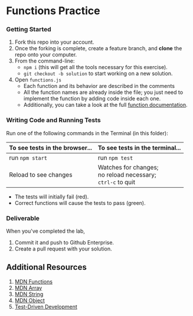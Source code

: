 # Functions Practice

### Getting Started

1. Fork this repo into your account.
1. Once the forking is complete, create a feature branch, and **clone** the repo onto your computer.
1. From the command-line: 
    - `npm i` (this will get all the tools necessary for this exercise).
    - `git checkout -b solution` to start working on a new solution.
1. Open `functions.js`
    - Each function and its behavior are described in the comments
    - All the function names are already inside the file; you just need to implement the function by adding code inside each one.
    - Additionally, you can take a look at the full [function documentation].

### Writing Code and Running Tests

Run one of the following commands in the Terminal (in this folder):

| To see tests in the browser... | To see tests in the terminal...|
|----|----|
| run `npm start` | run `npm test`|
| Reload to see changes | Watches for changes; <br> no reload necessary; <br> `ctrl-c` to quit|

  - The tests will initially fail (red).
  - Correct functions will cause the tests to pass (green).

### Deliverable

When you've completed the lab, 
1. Commit it and push to Github Enterprise. 
2. Create a pull request with your solution.

## Additional Resources
1. [MDN Functions]
1. [MDN Array]
1. [MDN String]
1. [MDN Object]
1. [Test-Driven Development]

[Test-Driven Development]: https://en.wikipedia.org/wiki/Test-driven_development#Test-driven_development_cycle
[MDN Functions]: https://developer.mozilla.org/en-US/docs/Web/JavaScript/Guide/Functions
[MDN Array]: https://developer.mozilla.org/en-US/docs/Web/JavaScript/Reference/Global_ObjectsArray
[MDN String]: https://developer.mozilla.org/en-US/docs/Web/JavaScript/Reference/Global_ObjectsString
[MDN Object]: https://developer.mozilla.org/en-US/docs/Web/JavaScript/Reference/Global_Objects/Object
[function documentation]: docs.md
